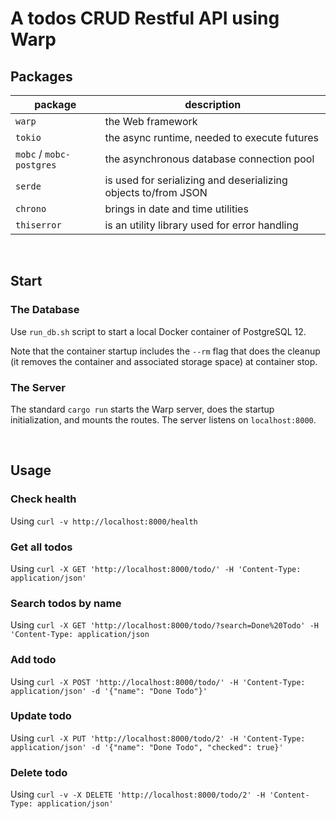 # A todos CRUD Restful API using Warp

## Packages

| package | description |
| --- | --- | 
| `warp` | the Web framework |
| `tokio` | the async runtime, needed to execute futures |
| `mobc` / `mobc-postgres` | the asynchronous database connection pool |
| `serde` | is used for serializing and deserializing objects to/from JSON |
| `chrono` | brings in date and time utilities |
| `thiserror` | is an utility library used for error handling |

<br/>

## Start

### The Database

Use `run_db.sh` script to start a local Docker container of PostgreSQL 12.

Note that the container startup includes the `--rm` flag that does the cleanup (it removes the container and associated storage space) at container stop.

### The Server

The standard `cargo run` starts the Warp server, does the startup initialization, and mounts the routes. The server listens on `localhost:8000`.

<br/>

## Usage

### Check health

Using `curl -v http://localhost:8000/health`

### Get all todos

Using `curl -X GET 'http://localhost:8000/todo/' -H 'Content-Type: application/json'`

### Search todos by name

Using `curl -X GET 'http://localhost:8000/todo/?search=Done%20Todo' -H 'Content-Type: application/json`

### Add todo

Using `curl -X POST 'http://localhost:8000/todo/' -H 'Content-Type: application/json' -d '{"name": "Done Todo"}'`

### Update todo

Using `curl -X PUT 'http://localhost:8000/todo/2' -H 'Content-Type: application/json' -d '{"name": "Done Todo", "checked": true}'`

### Delete todo

Using `curl -v -X DELETE 'http://localhost:8000/todo/2' -H 'Content-Type: application/json'`

<br/>
